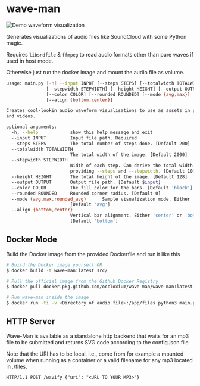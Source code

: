 # wave-man

![Demo waveform visualization](demo/demo.png "Demo waveform visualization")

Generates visualizations of audio files like SoundCloud with some Python magic.

Requires `libsndfile` & `ffmpeg` to read audio formats other than pure waves if used in host mode.

Otherwise just run the docker image and mount the audio file as volume.

```bash
usage: main.py [-h] --input INPUT [--steps STEPS] [--totalwidth TOTALWIDTH]
               [--stepwidth STEPWIDTH] [--height HEIGHT] [--output OUTPUT]
               [--color COLOR] [--rounded ROUNDED] [--mode {avg,max}]
               [--align {bottom,center}]

Creates cool-lookin audio waveform visualisations to use as assets in players
and videos.

optional arguments:
  -h, --help            show this help message and exit
  --input INPUT         Input file path. Required
  --steps STEPS         The total number of steps done. [Default 200]
  --totalwidth TOTALWIDTH
                        The total width of the image. [Default 2000]
  --stepwidth STEPWIDTH
                        Width of each step. Can derive the total width by
                        providing --steps and --stepwidth. [Default 10]
  --height HEIGHT       The total height of the image. [Default 128]
  --output OUTPUT       Output file path. [Default $input]
  --color COLOR         The fill color for the bars. [Default 'black']
  --rounded ROUNDED     Rounded corner radius. [Default 0]
  --mode {avg,max,rounded_avg}      Sample visualization mode. Either 'avg', 'rounded_avg', or 'max'
                        [Default 'avg']
  --align {bottom,center}
                        Vertical bar alignment. Either 'center' or 'bottom'
                        [Default 'bottom']
```

## Docker Mode

Build the Docker image from the provided Dockerfile and run it like this 

```bash
# Build the Docker image yourself OR
$ docker build -t wave-man:latest src/

# Pull the official image from the Github Docker Registry
$ docker pull docker.pkg.github.com/occloxium/wave-man/wave-man:latest

# Run wave-man inside the image
$ docker run -ti -v <Directory of audio file>:/app/files python3 main.py --input <Audio file> [ARGS...]
```

## HTTP Server

Wave-Man is available as a standalone http backend that waits for an mp3 file to be submitted and returns SVG code according to the config.json file

Note that the URI has to be local, i.e., come from for example a mounted volume when running as a 
container or a valid filename for any mp3 located in ./files.

```
HTTP/1.1 POST /wavify {"uri": "<URL TO YOUR MP3>"}
```

